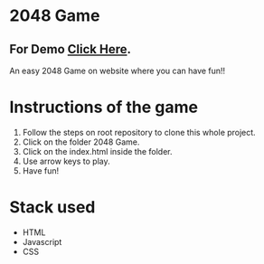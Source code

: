 # 2048 Game
## For Demo [Click Here](https://adi2212.github.io/2048-game/).
An easy 2048 Game on website where you can have fun!!

# Instructions of the game

1. Follow the steps on root repository to clone this whole project.
2. Click on the folder 2048 Game.
3. Click on the index.html inside the folder.
4. Use arrow keys to play.
5. Have fun!

# Stack used

- HTML
- Javascript
- CSS
